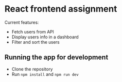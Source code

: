 # React frontend assignment

Current features:

- Fetch users from API
- Display users info in a dashboard
- Filter and sort the users

## Running the app for development

- Clone the repository
- Run `npm install` and `npm run dev`
